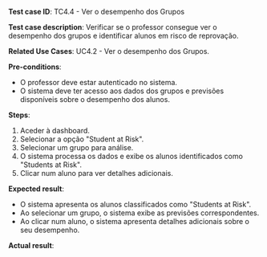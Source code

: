 **Test case ID**: TC4.4 - Ver o desempenho dos Grupos

**Test case description**: Verificar se o professor consegue ver o desempenho dos grupos e identificar alunos em risco de reprovação.  

**Related Use Cases**: UC4.2 - Ver o desempenho dos Grupos.  

**Pre-conditions**:  
- O professor deve estar autenticado no sistema.  
- O sistema deve ter acesso aos dados dos grupos e previsões disponíveis sobre o desempenho dos alunos.  

**Steps**:  
1. Aceder à dashboard.  
2. Selecionar a opção "Student at Risk".  
5. Selecionar um grupo para análise.  
6. O sistema processa os dados e exibe os alunos identificados como "Students at Risk".  
7. Clicar num aluno para ver detalhes adicionais.  

**Expected result**:  
- O sistema apresenta os alunos classificados como "Students at Risk".  
- Ao selecionar um grupo, o sistema exibe as previsões correspondentes.  
- Ao clicar num aluno, o sistema apresenta detalhes adicionais sobre o seu desempenho.  

**Actual result**:
